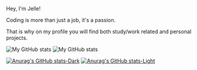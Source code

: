 Hey, I'm Jelle!

Coding is more than just a job, it's a passion.

That is why on my profile you will find both study/work related and personal projects.

![My GitHub stats](https://github-readme-stats.vercel.app/api?username=wilbrinkje&show_icons=true&theme=dark#gh-dark-mode-only)
![My GitHub stats](https://github-readme-stats.vercel.app/api?username=wilbrinkje&show_icons=true&theme=light#gh-light-mode-only)

[![Anurag's GitHub stats-Dark](https://github-readme-stats.vercel.app/api?username=anuraghazra&show_icons=true&theme=dark#gh-dark-mode-only)](https://github.com/anuraghazra/github-readme-stats#gh-dark-mode-only)
[![Anurag's GitHub stats-Light](https://github-readme-stats.vercel.app/api?username=anuraghazra&show_icons=true&theme=default#gh-light-mode-only)](https://github.com/anuraghazra/github-readme-stats#gh-light-mode-only)
